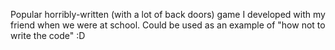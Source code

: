 Popular horribly-written (with a lot of back doors) game I developed with my friend when we were at school. Could be used as an example of "how not to write the code" :D
